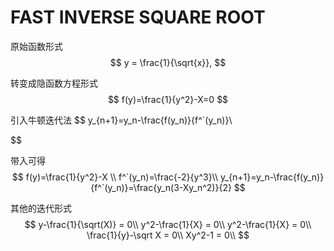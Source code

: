 # FAST INVERSE SQUARE ROOT

原始函数形式
$$
y = \frac{1}{\sqrt{x}},
$$

转变成隐函数方程形式
$$
f(y)=\frac{1}{y^2}-X=0
$$


引入牛顿迭代法
$$
y_{n+1}=y_n-\frac{f(y_n)}{f^`(y_n)}\\

$$

带入可得
$$
f(y)=\frac{1}{y^2}-X \\
f^`(y_n)=\frac{-2}{y^3}\\
y_{n+1}=y_n-\frac{f(y_n)}{f^`(y_n)}=\frac{y_n(3-Xy_n^2)}{2}
$$

其他的迭代形式
$$
y-\frac{1}{\sqrt(X)} = 0\\
y^2-\frac{1}{X} = 0\\
y^2-\frac{1}{X} = 0\\
\frac{1}{y}-\sqrt X = 0\\
Xy^2-1 = 0\\
$$
